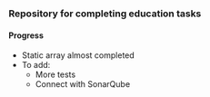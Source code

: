 ### Repository for completing education tasks

#### Progress
- Static array almost completed
- To add:
  - More tests
  - Connect with SonarQube
